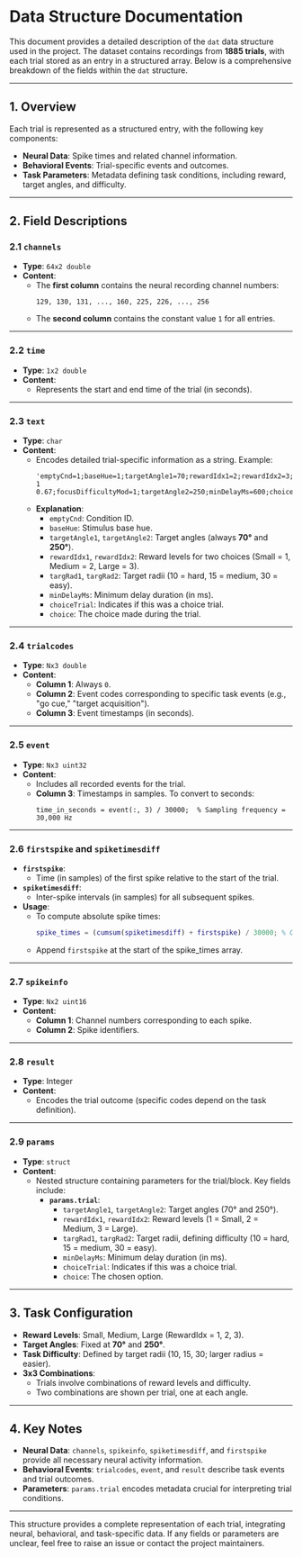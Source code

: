 
# **Data Structure Documentation**

This document provides a detailed description of the `dat` data structure used in the project. The dataset contains recordings from **1885 trials**, with each trial stored as an entry in a structured array. Below is a comprehensive breakdown of the fields within the `dat` structure.

---

## **1. Overview**
Each trial is represented as a structured entry, with the following key components:
- **Neural Data**: Spike times and related channel information.
- **Behavioral Events**: Trial-specific events and outcomes.
- **Task Parameters**: Metadata defining task conditions, including reward, target angles, and difficulty.

---

## **2. Field Descriptions**

### **2.1 `channels`**
- **Type**: `64x2 double`
- **Content**:
  - The **first column** contains the neural recording channel numbers:
    ```
    129, 130, 131, ..., 160, 225, 226, ..., 256
    ```
  - The **second column** contains the constant value `1` for all entries.

---

### **2.2 `time`**
- **Type**: `1x2 double`
- **Content**:
  - Represents the start and end time of the trial (in seconds).

---

### **2.3 `text`**
- **Type**: `char`
- **Content**:
  - Encodes detailed trial-specific information as a string. Example:
    ```
    'emptyCnd=1;baseHue=1;targetAngle1=70;rewardIdx1=2;rewardIdx2=3;targRad1=15;targRad2=15;currBlock=1;initHsv=0.125 1 0.67;focusDifficultyMod=1;targetAngle2=250;minDelayMs=600;choiceTrial=1;choice=2;'
    ```
  - **Explanation**:
    - `emptyCnd`: Condition ID.
    - `baseHue`: Stimulus base hue.
    - `targetAngle1`, `targetAngle2`: Target angles (always **70°** and **250°**).
    - `rewardIdx1`, `rewardIdx2`: Reward levels for two choices (Small = 1, Medium = 2, Large = 3).
    - `targRad1`, `targRad2`: Target radii (10 = hard, 15 = medium, 30 = easy).
    - `minDelayMs`: Minimum delay duration (in ms).
    - `choiceTrial`: Indicates if this was a choice trial.
    - `choice`: The choice made during the trial.

---

### **2.4 `trialcodes`**
- **Type**: `Nx3 double`
- **Content**:
  - **Column 1**: Always `0`.
  - **Column 2**: Event codes corresponding to specific task events (e.g., "go cue," "target acquisition").
  - **Column 3**: Event timestamps (in seconds).

---

### **2.5 `event`**
- **Type**: `Nx3 uint32`
- **Content**:
  - Includes all recorded events for the trial.
  - **Column 3**: Timestamps in samples. To convert to seconds:
    ```
    time_in_seconds = event(:, 3) / 30000;  % Sampling frequency = 30,000 Hz
    ```

---

### **2.6 `firstspike` and `spiketimesdiff`**
- **`firstspike`**:
  - Time (in samples) of the first spike relative to the start of the trial.
- **`spiketimesdiff`**:
  - Inter-spike intervals (in samples) for all subsequent spikes.
- **Usage**:
  - To compute absolute spike times:
    ```matlab
    spike_times = (cumsum(spiketimesdiff) + firstspike) / 30000; % Convert to seconds
    ```
  - Append `firstspike` at the start of the spike_times array.

---

### **2.7 `spikeinfo`**
- **Type**: `Nx2 uint16`
- **Content**:
  - **Column 1**: Channel numbers corresponding to each spike.
  - **Column 2**: Spike identifiers.

---

### **2.8 `result`**
- **Type**: Integer
- **Content**:
  - Encodes the trial outcome (specific codes depend on the task definition).

---

### **2.9 `params`**
- **Type**: `struct`
- **Content**:
  - Nested structure containing parameters for the trial/block. Key fields include:
    - **`params.trial`**:
      - `targetAngle1`, `targetAngle2`: Target angles (70° and 250°).
      - `rewardIdx1`, `rewardIdx2`: Reward levels (1 = Small, 2 = Medium, 3 = Large).
      - `targRad1`, `targRad2`: Target radii, defining difficulty (10 = hard, 15 = medium, 30 = easy).
      - `minDelayMs`: Minimum delay duration (in ms).
      - `choiceTrial`: Indicates if this was a choice trial.
      - `choice`: The chosen option.

---

## **3. Task Configuration**
- **Reward Levels**: Small, Medium, Large (RewardIdx = 1, 2, 3).
- **Target Angles**: Fixed at **70°** and **250°**.
- **Task Difficulty**: Defined by target radii (10, 15, 30; larger radius = easier).
- **3x3 Combinations**:
  - Trials involve combinations of reward levels and difficulty.
  - Two combinations are shown per trial, one at each angle.

---

## **4. Key Notes**
- **Neural Data**: `channels`, `spikeinfo`, `spiketimesdiff`, and `firstspike` provide all necessary neural activity information.
- **Behavioral Events**: `trialcodes`, `event`, and `result` describe task events and trial outcomes.
- **Parameters**: `params.trial` encodes metadata crucial for interpreting trial conditions.

---

This structure provides a complete representation of each trial, integrating neural, behavioral, and task-specific data. If any fields or parameters are unclear, feel free to raise an issue or contact the project maintainers.
